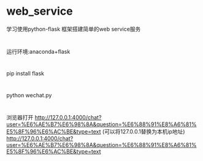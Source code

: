 # web_service
 学习使用python-flask 框架搭建简单的web service服务
 #
 运行环境:anaconda+flask
 #
 pip install flask
 #
 python wechat.py
 # 
 浏览器打开 http://127.0.0.1:4000/chat?user=%E6%AE%B7%E6%98%8A&question=%E6%88%91%E8%A6%81%E5%8F%96%E6%AC%BE&type=text
 (可以将127.0.0.1替换为本机ip地址)
 http://127.0.0.1:4000/chat?user=%E6%AE%B7%E6%98%8A&question=%E6%88%91%E8%A6%81%E5%8F%96%E6%AC%BE&type=text
 
 
